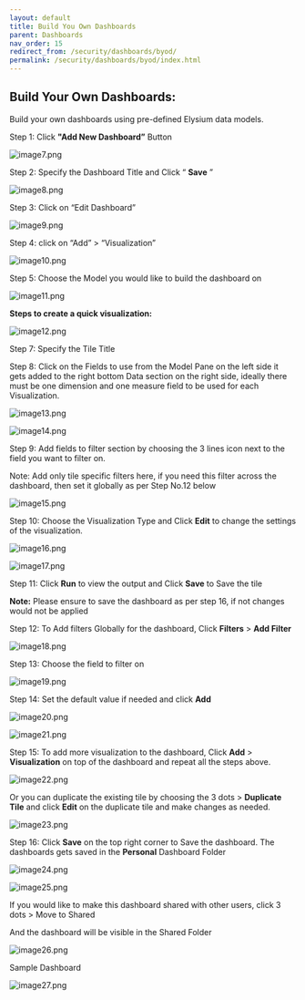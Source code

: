 ```yaml
---
layout: default
title: Build You Own Dashboards
parent: Dashboards
nav_order: 15
redirect_from: /security/dashboards/byod/
permalink: /security/dashboards/byod/index.html
---
```




## Build Your Own Dashboards:

Build your own dashboards using pre-defined Elysium data models.

Step 1: Click **"Add New Dashboard”**  Button

![image7.png]({{site.baseurl}}/images/Oberservability-dashboards/image7.png)

Step 2: Specify the Dashboard Title and Click “ **Save** ”

![image8.png]({{site.baseurl}}/images/Oberservability-dashboards/image8.png)





Step 3: Click on “Edit Dashboard”

![image9.png]({{site.baseurl}}/images/Oberservability-dashboards/image9.png)

Step 4: click on “Add” > “Visualization”

![image10.png]({{site.baseurl}}/images/Oberservability-dashboards/image10.png)

Step 5: Choose the Model you would like to build the dashboard on

![image11.png]({{site.baseurl}}/images/Oberservability-dashboards/image11.png)	


**Steps to create a quick visualization:** 

![image12.png]({{site.baseurl}}/images/Oberservability-dashboards/image12.png)





Step 7: Specify the Tile Title

Step 8: Click on the Fields to use from the Model Pane on the left side it gets added to the right bottom Data section on the right side, ideally there must be one dimension and one measure field to be used for each Visualization. 

![image13.png]({{site.baseurl}}/images/Oberservability-dashboards/image13.png)

![image14.png]({{site.baseurl}}/images/Oberservability-dashboards/image14.png)





Step 9: Add fields to filter section by choosing the 3 lines icon next to the field you want to filter on. 

Note: Add only tile specific filters here, if you need this filter across the dashboard, then set it globally as per Step No.12 below

![image15.png]({{site.baseurl}}/images/Oberservability-dashboards/image15.png) 



Step 10: Choose the Visualization Type and Click  **Edit**  to change the settings of the visualization.

![image16.png]({{site.baseurl}}/images/Oberservability-dashboards/image16.png)

![image17.png]({{site.baseurl}}/images/Oberservability-dashboards/image17.png)

Step 11: Click  **Run**  to view the output and Click  **Save** to Save the tile

**Note:** Please ensure to save the dashboard as per step 16, if not changes would not be applied

Step 12: To Add filters Globally for the dashboard, Click  **Filters** >  **Add Filter** 

![image18.png]({{site.baseurl}}/images/Oberservability-dashboards/image18.png)

Step 13: Choose the field to filter on

![image19.png]({{site.baseurl}}/images/Oberservability-dashboards/image19.png)


Step 14: Set the default value if needed and click  **Add**  

![image20.png]({{site.baseurl}}/images/Oberservability-dashboards/image20.png)

![image21.png]({{site.baseurl}}/images/Oberservability-dashboards/image21.png)

Step 15: To add more visualization to the dashboard, Click  **Add**  >  **Visualization**  on top of the dashboard and repeat all the steps above.

![image22.png]({{site.baseurl}}/images/Oberservability-dashboards/image22.png)



Or you can duplicate the existing tile by choosing the 3 dots >  **Duplicate Tile**  and click  **Edit**  on the duplicate tile and make changes as needed.

![image23.png]({{site.baseurl}}/images/Oberservability-dashboards/image23.png)

	

Step 16: Click  **Save**  on the top right corner to Save the dashboard. The dashboards gets saved in the  **Personal**  Dashboard Folder

![image24.png]({{site.baseurl}}/images/Oberservability-dashboards/image24.png)

![image25.png]({{site.baseurl}}/images/Oberservability-dashboards/image25.png)




If you would like to make this dashboard shared with other users, click 3 dots > Move to Shared

And the dashboard will be visible in the Shared Folder

![image26.png]({{site.baseurl}}/images/Oberservability-dashboards/image26.png)



Sample Dashboard

![image27.png]({{site.baseurl}}/images/Oberservability-dashboards/image27.png)


